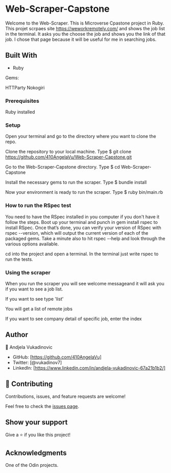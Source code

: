 # Web-Scraper-Capstone
Welcome to the Web-Scraper. This is Microverse Cpastone project in Ruby. This projet scrpaes site https://weworkremotely.com/ and shows the job list in the terminal. It asks you the choose the job and shows you the link of that job. I chose that page because it will be useful for me in searching jobs.

## Built With

- Ruby

Gems:

HTTParty
Nokogiri

### Prerequisites

Ruby installed

### Setup
Open your terminal and go to the directory where you want to clone the repo.

Clone the repository to your local machine. Type $ git clone https://github.com/410AngelaVu/Web-Scraper-Capstone.git

Go to the Web-Scraper-Capstone directory. Type $ cd Web-Scraper-Capstone

Install the necessary gems to run the scraper. Type $ bundle install

Now your environment is ready to run the scraper. Type $ ruby bin/main.rb



### How to run the RSpec test
You need to have the RSpec installed in you computer if you don't have it follow the steps.
Boot up your terminal and punch in gem install rspec to install RSpec. Once that’s done, you can verify your version of RSpec with rspec --version, which will output the current version of each of the packaged gems. Take a minute also to hit rspec --help and look through the various options available.

cd into the project and open a terminal.
In the terminal just write rspec to run the tests.

### Using the scraper
When you run the scraper you will see welcome messageand it will ask you if you want to see a job list.

If you want to see type 'list'

You will get a list of remote jobs

If you want to see company detail of specific job, enter the index

## Author

👤 Andjela Vukadinovic 

- GitHub: [https://github.com/410AngelaVu]
- Twitter: [@vukadinov7]
- LinkedIn: [https://www.linkedin.com/in/andjela-vukadinovic-67a21b1b2/]


## 🤝 Contributing

Contributions, issues, and feature requests are welcome!

Feel free to check the [issues page]().

## Show your support

Give a ⭐️ if you like this project!

## Acknowledgments

One of the Odin projects.